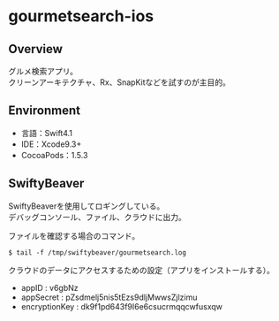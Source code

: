 # gourmetsearch-ios

## Overview
グルメ検索アプリ。  
クリーンアーキテクチャ、Rx、SnapKitなどを試すのが主目的。

## Environment
- 言語：Swift4.1
- IDE：Xcode9.3+
- CocoaPods：1.5.3

## SwiftyBeaver
SwiftyBeaverを使用してロギングしている。  
デバッグコンソール、ファイル、クラウドに出力。

ファイルを確認する場合のコマンド。
```
$ tail -f /tmp/swiftybeaver/gourmetsearch.log
```

クラウドのデータにアクセスするための設定（アプリをインストールする）。
- appID : v6gbNz
- appSecret : pZsdmelj5nis5tEzs9dljMwwsZjlzimu
- encryptionKey : dk9f1pd643f9I6e6csucrmqqcwfusxqw
